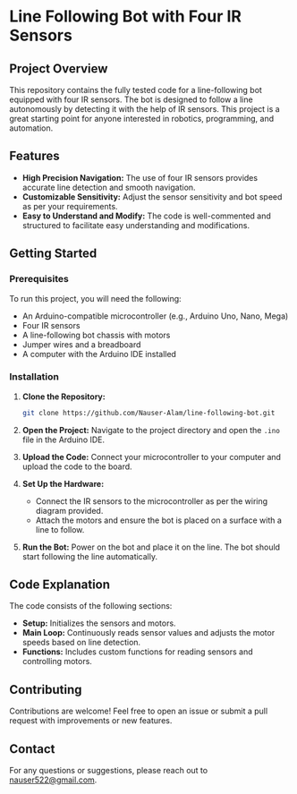 # Line Following Bot with Four IR Sensors

## Project Overview

This repository contains the fully tested code for a line-following bot equipped with four IR sensors. The bot is designed to follow a line autonomously by detecting it with the help of IR sensors. This project is a great starting point for anyone interested in robotics, programming, and automation.

## Features

- **High Precision Navigation:** The use of four IR sensors provides accurate line detection and smooth navigation.
- **Customizable Sensitivity:** Adjust the sensor sensitivity and bot speed as per your requirements.
- **Easy to Understand and Modify:** The code is well-commented and structured to facilitate easy understanding and modifications.

## Getting Started

### Prerequisites

To run this project, you will need the following:
- An Arduino-compatible microcontroller (e.g., Arduino Uno, Nano, Mega)
- Four IR sensors
- A line-following bot chassis with motors
- Jumper wires and a breadboard
- A computer with the Arduino IDE installed

### Installation

1. **Clone the Repository:**
    ```bash
    git clone https://github.com/Nauser-Alam/line-following-bot.git
    ```

2. **Open the Project:**
    Navigate to the project directory and open the `.ino` file in the Arduino IDE.

3. **Upload the Code:**
    Connect your microcontroller to your computer and upload the code to the board.

4. **Set Up the Hardware:**
    - Connect the IR sensors to the microcontroller as per the wiring diagram provided.
    - Attach the motors and ensure the bot is placed on a surface with a line to follow.

5. **Run the Bot:**
    Power on the bot and place it on the line. The bot should start following the line automatically.

## Code Explanation

The code consists of the following sections:
- **Setup:** Initializes the sensors and motors.
- **Main Loop:** Continuously reads sensor values and adjusts the motor speeds based on line detection.
- **Functions:** Includes custom functions for reading sensors and controlling motors.

## Contributing

Contributions are welcome! Feel free to open an issue or submit a pull request with improvements or new features.

## Contact

For any questions or suggestions, please reach out to nauser522@gmail.com.
